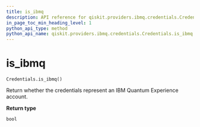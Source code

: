 ```yaml
---
title: is_ibmq
description: API reference for qiskit.providers.ibmq.credentials.Credentials.is_ibmq
in_page_toc_min_heading_level: 1
python_api_type: method
python_api_name: qiskit.providers.ibmq.credentials.Credentials.is_ibmq
---
```


# is\_ibmq

<span id="qiskit.providers.ibmq.credentials.Credentials.is_ibmq" />

`Credentials.is_ibmq()`

Return whether the credentials represent an IBM Quantum Experience account.

**Return type**

`bool`

